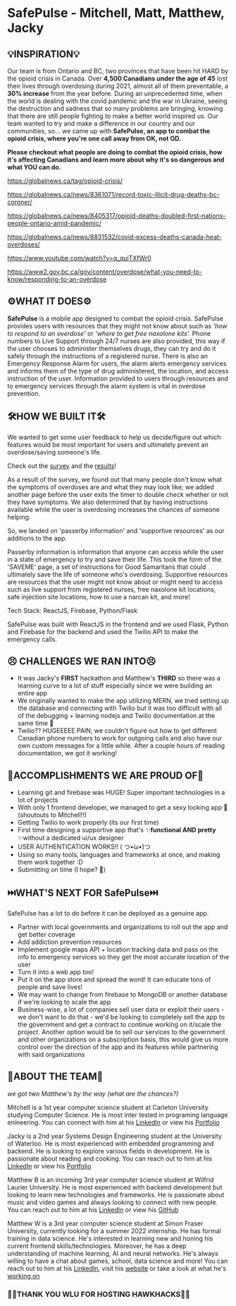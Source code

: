 # SafePulse - Mitchell, Matt, Matthew, Jacky

## 💡INSPIRATION💡

Our team is from Ontario and BC, two provinces that have been hit HARD by the opioid crisis in Canada. Over **4,500 Canadians under the age of 45** lost their lives through overdosing during 2021, almost all of them preventable, a **30% increase** from the year before. During an unprecedented time, when the world is dealing with the covid pandemic and the war in Ukraine, seeing the destruction and sadness that so many problems are bringing, knowing that there are still people fighting to make a better world inspired us. Our team wanted to try and make a difference in our country and our communities, so... we came up with **SafePulse, an app to combat the opioid crisis, where you're one call away from OK, not OD.**

**Please checkout what people are doing to combat the opioid crisis, how it's affecting Canadians and learn more about why it's so dangerous and what YOU can do.**

https://globalnews.ca/tag/opioid-crisis/

https://globalnews.ca/news/8361071/record-toxic-illicit-drug-deaths-bc-coroner/

https://globalnews.ca/news/8405317/opioid-deaths-doubled-first-nations-people-ontario-amid-pandemic/

https://globalnews.ca/news/8831532/covid-excess-deaths-canada-heat-overdoses/

https://www.youtube.com/watch?v=q_quiTXfWr0

https://www2.gov.bc.ca/gov/content/overdose/what-you-need-to-know/responding-to-an-overdose

## ⚙️WHAT IT DOES⚙️

**SafePulse** is a mobile app designed to combat the opioid crisis. SafePulse provides users with resources that they might not know about such as _'how to respond to an overdose'_ or _'where to get free naxolone kits'._  Phone numbers to Live Support through 24/7 nurses are also provided, this way if the user chooses to administer themselves drugs, they can try and do it safely through the instructions of a registered nurse. There is also an Emergency Response Alarm for users, the alarm alerts emergency services and informs them of the type of drug administered, the location, and access instruction of the user.  Information provided to users through resources and to emergency services through the alarm system is vital in overdose prevention.

## 🛠️HOW WE BUILT IT🛠️

We wanted to get some user feedback to help us decide/figure out which features would be most important for users and ultimately prevent an overdose/saving someone's life. 

Check out the [survey](https://forms.gle/LHPnQgPqjzDX9BuN9) and the [results](https://docs.google.com/spreadsheets/d/1JKTK3KleOdJR--Uj41nWmbbMbpof1v2viOfy5zaXMqs/edit?usp=sharing)!

As a result of the survey, we found out that many people don't know what the symptoms of overdoses are and what they may look like; we added another page before the user exits the timer to double check whether or not they have symptoms. We also determined that by having instructions available while the user is overdosing increases the chances of someone helping. 

So, we landed on 'passerby information' and 'supportive resources' as our additions to the app.

Passerby information is information that anyone can access while the user in a state of emergency to try and save their life. This took the form of the 'SAVEME' page, a set of instructions for Good Samaritans that could ultimately save the life of someone who's overdosing. 
Supportive resources are resources that the user might not know about or might need to access such as live support from registered nurses, free naxolone kit locations, safe injection site locations, how to use a narcan kit, and more!

Tech Stack: ReactJS, Firebase, Python/Flask

SafePulse was built with ReactJS in the frontend and we used Flask, Python and Firebase for the backend and used the Twilio API to make the emergency calls. 

## 😣 CHALLENGES WE RAN INTO😣

- It was Jacky's **FIRST** hackathon and Matthew's **THIRD** so there was a learning curve to a lot of stuff especially since we were building an entire app
- We originally wanted to make the app utilizing MERN, we tried setting up the database and connecting with Twilio but it was too difficult with all of the debugging + learning nodejs and Twilio documentation at the same time 🥺
- Twilio?? HUGEEEEE PAIN, we couldn't figure out how to get different Canadian phone numbers to work for outgoing calls and also have our own custom messages for a little while. After a couple hours of reading documentation, we got it working!

## 🎉ACCOMPLISHMENTS WE ARE PROUD OF🎉

- Learning git and firebase was HUGE! Super important technologies in a lot of projects
- With only 1 frontend developer, we managed to get a sexy looking app 🤩 (shoutouts to Mitchell!!)
- Getting Twilio to work properly (its our first time)
- First time designing a supportive app that's ✨**functional AND pretty** ✨without a dedicated ui/ux designer
- USER AUTHENTICATION WORKS!! ( つ•̀ω•́)つ
- Using so many tools, languages and frameworks at once, and making them work together :D
- Submitting on time (I hope? 😬)

## ⏭️WHAT'S NEXT FOR SafePulse⏭️

SafePulse has a lot to do before it can be deployed as a genuine app. 

- Partner with local governments and organizations to roll out the app and get better coverage
- Add addiction prevention resources
- Implement google maps API + location tracking data and pass on the info to emergency services so they get the most accurate location of the user
- Turn it into a web app too!
- Put it on the app store and spread the word! It can educate tons of people and save lives!
- We may want to change from firebase to MongoDB or another database if we're looking to scale the app
- Business-wise, a lot of companies sell user data or exploit their users - we don't want to do that - we'd be looking to completely sell the app to the government and get a contract to continue working on it/scale the project. Another option would be to sell our services to the government and other organizations on a subscription basis, this would give us more control over the direction of the app and its features while partnering with said organizations

## 🎁ABOUT THE TEAM🎁
_we got two Matthew's by the way (what are the chances?)_

Mitchell is a 1st year computer science student at Carleton University studying Computer Science. He is most inter tested in programing language enineering. You can connect with him at his [LinkedIn](https://www.linkedin.com/in/mitchell-monireoluwa-mark-george-261678155/) or view his [Portfolio](https://github.com/MitchellMarkGeorge)

Jacky is a 2nd year Systems Design Engineering student at the University of Waterloo. He is most experienced with embedded programming and backend. He is looking to explore various fields in development.  He is passionate about reading and cooking. You can reach out to him at his [LinkedIn](https://www.linkedin.com/in/chenyuxiangjacky/) or view his [Portfolio](https://github.com/yuxstar1444)

Matthew B is an incoming 3rd year computer science student at Wilfrid Laurier University. He is most experienced with backend development but looking to learn new technologies and frameworks. He is passionate about music and video games and always looking to connect with new people. You can reach out to him at his [LinkedIn](https://www.linkedin.com/in/matthew-borkowski-b8b8bb178/) or view his [GitHub](https://github.com/Sulima1)

Matthew W is a 3rd year computer science student at Simon Fraser University, currently looking for a summer 2022 internship. He has formal training in data science. He's interested in learning new and honing his current frontend skills/technologies. Moreover, he has a deep understanding of machine learning, AI and neural networks. He's always willing to have a chat about games, school, data science and more! You can reach out to him at his [LinkedIn](https://www.linkedin.com/in/matthew-wong-240837124/), visit his [website](https://wongmatt.dev) or take a look at what he's [working on](https://github.com/WongMatthew)

### 🥳🎉THANK YOU WLU FOR HOSTING HAWKHACKS🥳🎉

